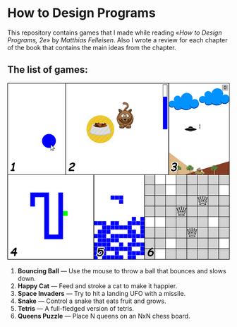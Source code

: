 How to Design Programs
======================

This repository contains games that I made while reading «*How to Design Programs, 2e*» by *Matthias Felleisen*.
Also I wrote a review for each chapter of the book that contains the main ideas from the chapter.

## The list of games:

![Screenshots of the games](screenshot.png)

1. **Bouncing Ball** — Use the mouse to throw a ball that bounces and slows down.
2. **Happy Cat** — Feed and stroke a cat to make it happier.
3. **Space Invaders** — Try to hit a landing UFO with a missile.
4. **Snake** — Control a snake that eats fruit and grows.
5. **Tetris** — A full-fledged version of tetris.
6. **Queens Puzzle** — Place N queens on an NxN chess board.
